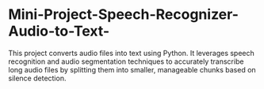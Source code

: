 # Mini-Project-Speech-Recognizer-Audio-to-Text-
This project converts audio files into text using Python. It leverages speech recognition and audio segmentation techniques to accurately transcribe long audio files by splitting them into smaller, manageable chunks based on silence detection.
